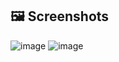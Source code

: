 ## 🖼️ Screenshots
![image](https://github.com/user-attachments/assets/d7dc7f29-5b1f-40c4-aa56-5ab32facff2f)
![image](https://github.com/user-attachments/assets/99eaaca0-7ce8-4883-8315-212a5c25af4c)


